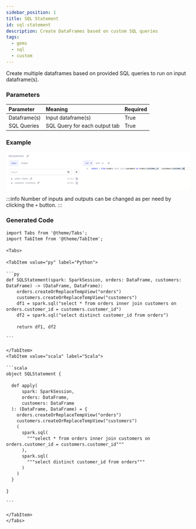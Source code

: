 ```yaml
---
sidebar_position: 1
title: SQL Statement
id: sql-statement
description: Create DataFrames based on custom SQL queries
tags:
  - gems
  - sql
  - custom
---
```


Create multiple dataframes based on provided SQL queries to run on input dataframe(s).

### Parameters

| Parameter    | Meaning                       | Required |
| :----------- | :---------------------------- | :------- |
| Dataframe(s) | Input dataframe(s)            | True     |
| SQL Queries  | SQL Query for each output tab | True     |

### Example

![SQL example 1](./img/sqlstatement_eg_1.png)

:::info
Number of inputs and outputs can be changed as per need by clicking the `+` button.
:::

### Generated Code

````mdx-code-block
import Tabs from '@theme/Tabs';
import TabItem from '@theme/TabItem';

<Tabs>

<TabItem value="py" label="Python">

```py
def SQLStatement(spark: SparkSession, orders: DataFrame, customers: DataFrame) -> (DataFrame, DataFrame):
    orders.createOrReplaceTempView("orders")
    customers.createOrReplaceTempView("customers")
    df1 = spark.sql("select * from orders inner join customers on orders.customer_id = customers.customer_id")
    df2 = spark.sql("select distinct customer_id from orders")

    return df1, df2

```

</TabItem>
<TabItem value="scala" label="Scala">

```scala
object SQLStatement {

  def apply(
      spark: SparkSession,
      orders: DataFrame,
      customers: DataFrame
  ): (DataFrame, DataFrame) = {
    orders.createOrReplaceTempView("orders")
    customers.createOrReplaceTempView("customers")
    (
      spark.sql(
        """select * from orders inner join customers on orders.customer_id = customers.customer_id"""
      ),
      spark.sql(
        """select distinct customer_id from orders"""
      )
    )
  }

}

```

</TabItem>
</Tabs>

````
